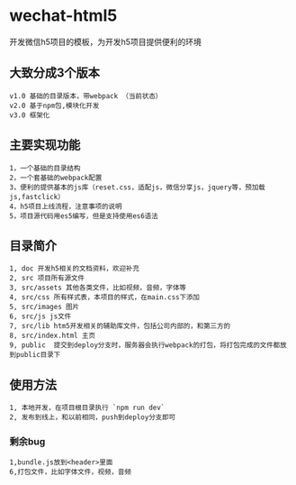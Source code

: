 # wechat-html5
开发微信h5项目的模板，为开发h5项目提供便利的环境

## 大致分成3个版本
    v1.0 基础的目录版本，带webpack （当前状态）
    v2.0 基于npm包,模块化开发
    v3.0 框架化

## 主要实现功能

    1，一个基础的目录结构
    2，一个套基础的webpack配置
    3，便利的提供基本的js库（reset.css，适配js，微信分享js，jquery等，预加载js,fastclick）
    4，h5项目上线流程，注意事项的说明
    5，项目源代码用es5编写，但是支持使用es6语法

## 目录简介

    1, doc 开发h5相关的文档资料，欢迎补充
    2, src 项目所有源文件
    3, src/assets 其他各类文件，比如视频，音频，字体等
    4, src/css 所有样式表，本项目的样式，在main.css下添加
    5, src/images 图片
    6, src/js js文件
    7, src/lib htm5开发相关的辅助库文件，包括公司内部的，和第三方的
    8, src/index.html 主页
    9, public  提交到deploy分支时，服务器会执行webpack的打包，将打包完成的文件都放到public目录下

## 使用方法

    1, 本地开发，在项目根目录执行 `npm run dev`
    2, 发布到线上，和以前相同，push到deploy分支即可

### 剩余bug

    1,bundle.js放到<header>里面
    6,打包文件，比如字体文件，视频，音频
